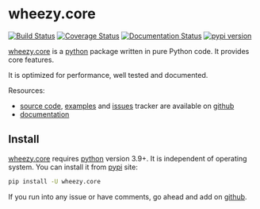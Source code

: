 # wheezy.core

[![Build Status](https://travis-ci.org/akornatskyy/wheezy.core.svg?branch=master)](https://travis-ci.org/akornatskyy/wheezy.core)
[![Coverage Status](https://coveralls.io/repos/github/akornatskyy/wheezy.core/badge.svg?branch=master)](https://coveralls.io/github/akornatskyy/wheezy.core?branch=master)
[![Documentation Status](https://readthedocs.org/projects/wheezycore/badge/?version=latest)](https://wheezycore.readthedocs.io/en/latest/?badge=latest)
[![pypi version](https://badge.fury.io/py/wheezy.core.svg)](https://badge.fury.io/py/wheezy.core)

[wheezy.core](https://pypi.org/project/wheezy.core) is a
[python](http://www.python.org) package written in pure Python code. It
provides core features.

It is optimized for performance, well tested and documented.

Resources:

- [source code](https://github.com/akornatskyy/wheezy.core),
  [examples](https://github.com/akornatskyy/wheezy.core/tree/master/demos)
  and [issues](https://github.com/akornatskyy/wheezy.core/issues)
  tracker are available on
  [github](https://github.com/akornatskyy/wheezy.core)
- [documentation](https://wheezycore.readthedocs.io/en/latest/)

## Install

[wheezy.core](https://pypi.org/project/wheezy.core) requires
[python](http://www.python.org) version 3.9+. It is independent of operating
system. You can install it from [pypi](https://pypi.org/project/wheezy.core)
site:

```sh
pip install -U wheezy.core
```

If you run into any issue or have comments, go ahead and add on
[github](https://github.com/akornatskyy/wheezy.core).
